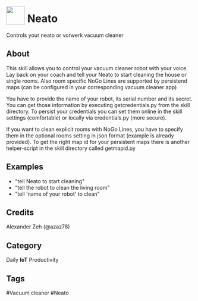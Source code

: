 # <img src='https://raw.githack.com/FortAwesome/Font-Awesome/master/svgs/solid/robot.svg' card_color='#628279' width='50' height='50' style='vertical-align:bottom'/> Neato
Controls your neato or vorwerk vacuum cleaner

## About
This skill allows you to control your vacuum cleaner robot with your voice. Lay back on your coach and tell your Neato to start cleaning the house or single rooms.
Also room specific NoGo Lines are supported by persistend maps (can be configured in your corresponding vacuum cleaner app)

You have to provide the name of your robot, its serial number and its secret. You can get those information by executing getcredentials.py from the skill directory.
To persist your credentials you can set them online in the skill settings (comfortable) or locally via credentials.py (more secure).

If you want to clean explicit rooms with NoGo Lines, you have to specify them in the optional rooms setting in json format (example is already provided). To get the right map id for your persistent maps there is another helper-script in the skill directory called getmapid.py  

## Examples
* "tell Neato to start cleaning"
* "tell the robot to clean the living room"
* "tell 'name of your robot' to clean"

## Credits
Alexander Zeh (@azaz78)

## Category
Daily
**IoT**
Productivity

## Tags
#Vacuum cleaner
#Neato
